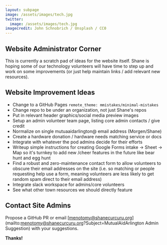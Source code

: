 ```yaml
---
layout: subpage
image: /assets/images/tech.jpg
twitter:
  image: /assets/images/tech.jpg
imagecredit: John Schnobrich / Unsplash / CC0
---
```


## Website Administrator Corner

This is currently a scratch pad of ideas for the website itself.  Shane is hoping some of our technology volunteers will have time to step up and work on some improvements (or just help maintain links / add relevant new resources).

## Website Improvement Ideas

- Change to a GitHub Pages `remote_theme: mmistakes/minimal-mistakes`
- Change repo to be under an organization, not just Shane's repos
- Put in relevant header graphics/social media preview images
- Setup an admin volunteer team page, listing core admin contacts / give credit
- Normalize on single mutuaaidarlington@ email address (Morgen/Shane)
- Create a hardware donation / hardware needs matching service or docs
- Integrate with whatever the pod admins decide for their efforts
- Writeup simple instructions for creating Google Forms intake -> Sheet -> Map so it's turnkey to add new /cheer features in the future like bear hunt and egg hunt
- Find a robust and zero-maintenance contact form to allow volunteers to obscure their email addresses on the site (i.e. so matching or people requesting help use a form, meaning volunteers are less likely to get random spam direct to their email address)
- Integrate slack workspace for admins/core volunteers
- See what other town resources we should directly feature

## Contact Site Admins 

Propose a GitHub PR or email [menotomy@shanecurcuru.org](mailto:menotomy@shanecurcuru.org?Subject=MutualAidArlington Admin Suggestion) with your suggestions.

**Thanks!**